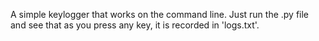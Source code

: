 A simple keylogger that works on the command line. Just run the .py file and see that as you press any key, it is recorded in 'logs.txt'.
